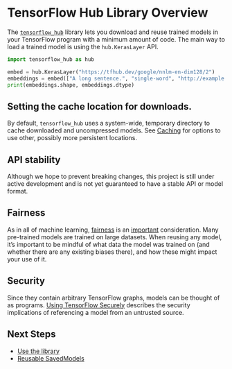 <!--* freshness: { owner: 'akhorlin' } *-->

# TensorFlow Hub Library Overview

The [`tensorflow_hub`](https://github.com/tensorflow/hub) library lets you
download and reuse trained models in your TensorFlow program with a minimum
amount of code. The main way to load a trained model is using the
`hub.KerasLayer` API.

```python
import tensorflow_hub as hub

embed = hub.KerasLayer("https://tfhub.dev/google/nnlm-en-dim128/2")
embeddings = embed(["A long sentence.", "single-word", "http://example.com"])
print(embeddings.shape, embeddings.dtype)
```

## Setting the cache location for downloads.

By default, `tensorflow_hub` uses a system-wide, temporary directory to cache
downloaded and uncompressed models. See [Caching](caching.md) for options to use
other, possibly more persistent locations.

## API stability

Although we hope to prevent breaking changes, this project is still under active
development and is not yet guaranteed to have a stable API or model format.

## Fairness

As in all of machine learning, [fairness](http://ml-fairness.com) is an
[important](https://research.googleblog.com/2016/10/equality-of-opportunity-in-machine.html)
consideration. Many pre-trained models are trained on large datasets. When
reusing any model, it’s important to be mindful of what data the model was
trained on (and whether there are any existing biases there), and how these
might impact your use of it.

## Security

Since they contain arbitrary TensorFlow graphs, models can be thought of as
programs.
[Using TensorFlow Securely](https://github.com/tensorflow/tensorflow/blob/master/SECURITY.md)
describes the security implications of referencing a model from an untrusted
source.

## Next Steps

-   [Use the library](tf2_saved_model.md)
-   [Reusable SavedModels](reusable_saved_models.md)
